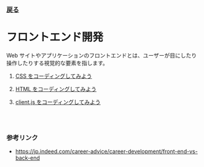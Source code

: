 ### [戻る](./../Readme.md)

# フロントエンド開発

Web サイトやアプリケーションのフロントエンドとは、ユーザーが目にしたり操作したりする視覚的な要素を指します。

1. [CSS をコーディングしてみよう](./front/css.md)

1. [HTML をコーディングしてみよう](./front/html.md)

1. [client.js をコーディングしてみよう](./front/client.md)

<br><br>

### 参考リンク

- https://jp.indeed.com/career-advice/career-development/front-end-vs-back-end

